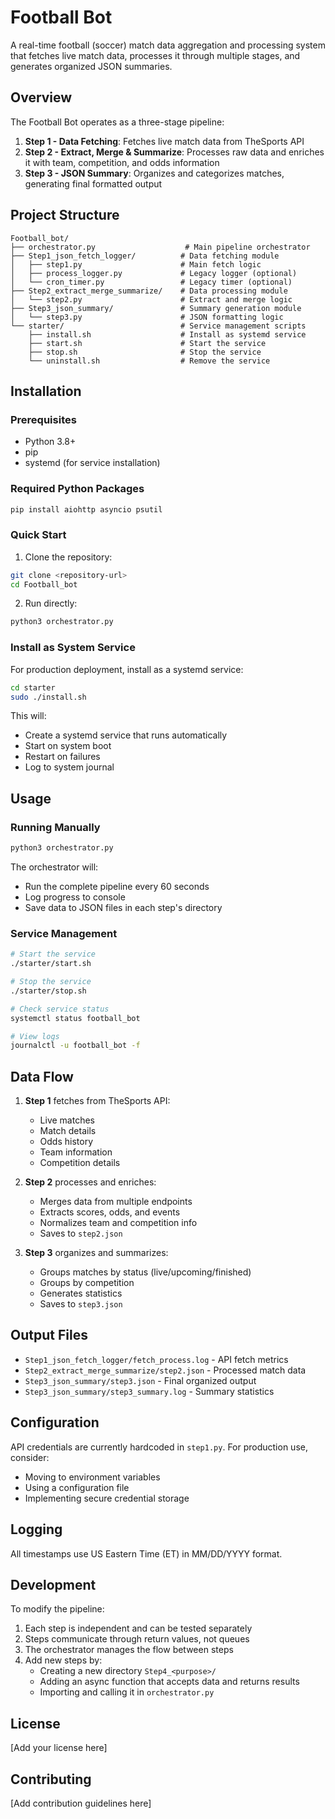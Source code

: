 # Football Bot

A real-time football (soccer) match data aggregation and processing system that fetches live match data, processes it through multiple stages, and generates organized JSON summaries.

## Overview

The Football Bot operates as a three-stage pipeline:

1. **Step 1 - Data Fetching**: Fetches live match data from TheSports API
2. **Step 2 - Extract, Merge & Summarize**: Processes raw data and enriches it with team, competition, and odds information
3. **Step 3 - JSON Summary**: Organizes and categorizes matches, generating final formatted output

## Project Structure

```
Football_bot/
├── orchestrator.py                    # Main pipeline orchestrator
├── Step1_json_fetch_logger/          # Data fetching module
│   ├── step1.py                      # Main fetch logic
│   ├── process_logger.py             # Legacy logger (optional)
│   └── cron_timer.py                 # Legacy timer (optional)
├── Step2_extract_merge_summarize/    # Data processing module
│   └── step2.py                      # Extract and merge logic
├── Step3_json_summary/               # Summary generation module
│   └── step3.py                      # JSON formatting logic
└── starter/                          # Service management scripts
    ├── install.sh                    # Install as systemd service
    ├── start.sh                      # Start the service
    ├── stop.sh                       # Stop the service
    └── uninstall.sh                  # Remove the service
```

## Installation

### Prerequisites

- Python 3.8+
- pip
- systemd (for service installation)

### Required Python Packages

```bash
pip install aiohttp asyncio psutil
```

### Quick Start

1. Clone the repository:
```bash
git clone <repository-url>
cd Football_bot
```

2. Run directly:
```bash
python3 orchestrator.py
```

### Install as System Service

For production deployment, install as a systemd service:

```bash
cd starter
sudo ./install.sh
```

This will:
- Create a systemd service that runs automatically
- Start on system boot
- Restart on failures
- Log to system journal

## Usage

### Running Manually

```bash
python3 orchestrator.py
```

The orchestrator will:
- Run the complete pipeline every 60 seconds
- Log progress to console
- Save data to JSON files in each step's directory

### Service Management

```bash
# Start the service
./starter/start.sh

# Stop the service
./starter/stop.sh

# Check service status
systemctl status football_bot

# View logs
journalctl -u football_bot -f
```

## Data Flow

1. **Step 1** fetches from TheSports API:
   - Live matches
   - Match details
   - Odds history
   - Team information
   - Competition details

2. **Step 2** processes and enriches:
   - Merges data from multiple endpoints
   - Extracts scores, odds, and events
   - Normalizes team and competition info
   - Saves to `step2.json`

3. **Step 3** organizes and summarizes:
   - Groups matches by status (live/upcoming/finished)
   - Groups by competition
   - Generates statistics
   - Saves to `step3.json`

## Output Files

- `Step1_json_fetch_logger/fetch_process.log` - API fetch metrics
- `Step2_extract_merge_summarize/step2.json` - Processed match data
- `Step3_json_summary/step3.json` - Final organized output
- `Step3_json_summary/step3_summary.log` - Summary statistics

## Configuration

API credentials are currently hardcoded in `step1.py`. For production use, consider:
- Moving to environment variables
- Using a configuration file
- Implementing secure credential storage

## Logging

All timestamps use US Eastern Time (ET) in MM/DD/YYYY format.

## Development

To modify the pipeline:

1. Each step is independent and can be tested separately
2. Steps communicate through return values, not queues
3. The orchestrator manages the flow between steps
4. Add new steps by:
   - Creating a new directory `Step4_<purpose>/`
   - Adding an async function that accepts data and returns results
   - Importing and calling it in `orchestrator.py`

## License

[Add your license here]

## Contributing

[Add contribution guidelines here]